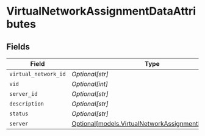 # VirtualNetworkAssignmentDataAttributes


## Fields

| Field                                                                                                  | Type                                                                                                   | Required                                                                                               | Description                                                                                            |
| ------------------------------------------------------------------------------------------------------ | ------------------------------------------------------------------------------------------------------ | ------------------------------------------------------------------------------------------------------ | ------------------------------------------------------------------------------------------------------ |
| `virtual_network_id`                                                                                   | *Optional[str]*                                                                                        | :heavy_minus_sign:                                                                                     | N/A                                                                                                    |
| `vid`                                                                                                  | *Optional[int]*                                                                                        | :heavy_minus_sign:                                                                                     | N/A                                                                                                    |
| `server_id`                                                                                            | *Optional[str]*                                                                                        | :heavy_minus_sign:                                                                                     | N/A                                                                                                    |
| `description`                                                                                          | *Optional[str]*                                                                                        | :heavy_minus_sign:                                                                                     | N/A                                                                                                    |
| `status`                                                                                               | *Optional[str]*                                                                                        | :heavy_minus_sign:                                                                                     | N/A                                                                                                    |
| `server`                                                                                               | [Optional[models.VirtualNetworkAssignmentDataServer]](../models/virtualnetworkassignmentdataserver.md) | :heavy_minus_sign:                                                                                     | N/A                                                                                                    |
